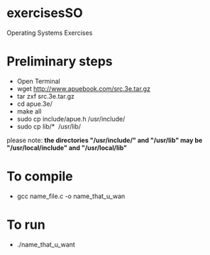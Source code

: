 # exercisesSO
Operating Systems Exercises

# Preliminary steps
- Open Terminal
- wget http://www.apuebook.com/src.3e.tar.gz
- tar zxf src.3e.tar.gz
- cd apue.3e/
- make all
- sudo cp include/apue.h /usr/include/
- sudo cp lib/*  /usr/lib/

please note: **the directories "/usr/include/" and "/usr/lib" may be "/usr/local/include" and "/usr/local/lib"**

# To compile
- gcc name_file.c -o name_that_u_wan

# To run
- ./name_that_u_want

